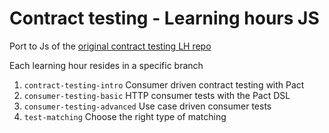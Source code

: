 # Contract testing - Learning hours JS
Port to Js of the [original contract testing LH repo](https://sources.insidegroup.fr/id2s/training/craftsmanship/contract-testing-with-pact/contract-testing-learning-hours/-/blob/master/README.md)

Each learning hour resides in a specific branch

1. `contract-testing-intro` Consumer driven contract testing with Pact
2. `consumer-testing-basic` HTTP consumer tests with the Pact DSL
3. `consumer-testing-advanced` Use case driven consumer tests
4. `test-matching` Choose the right type of matching